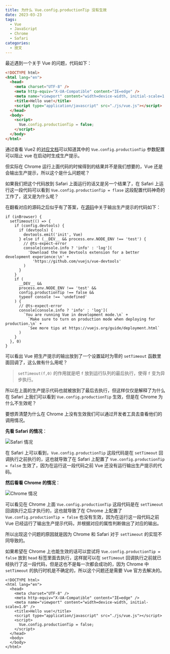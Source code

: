 ```yaml
---
title: 为什么 Vue.config.productionTip 没有生效
date: 2023-03-23
tags:
  - Vue
  - JavaScript
  - Chrome
  - Safari
categories:
  - 技文
---
```


最近遇到一个关于 Vue 的问题，代码如下：

<!-- more -->

```html
<!DOCTYPE html>
<html lang="en">
  <head>
    <meta charset="UTF-8" />
    <meta http-equiv="X-UA-Compatible" content="IE=edge" />
    <meta name="viewport" content="width=device-width, initial-scale=1.0" />
    <title>Hello vue!</title>
    <script type="application/javascript" src="./js/vue.js"></script>
  </head>
  <body>
    <script>
      Vue.config.productionTip = false;
    </script>
  </body>
</html>
```

通过查看 Vue2 的[对应文档](https://v2.cn.vuejs.org/v2/api/index.html#productionTip)可以知道其中的 `Vue.config.productionTip` 参数配置可以阻止 vue 在启动时生成生产提示。

但实际在 Chrome 运行上面代码的时候得到的结果并不是我们想要的，Vue 还是会输出生产提示，所以这个是什么问题呢？

如果我们把这个代码放到 Safari 上面运行的话又是另一个结果了，在 Safari 上运行这一段代码可以看到 `Vue.config.productionTip = flase` 这段配置代码神奇的工作了，这又是为什么呢？

在翻看对应的源码之后似乎有了答案，在[源码](https://github.com/vuejs/vue/blob/a9ca2d85193e435e668ba25ace481bfb176b0c6e/src/platforms/web/runtime/index.ts#L46-L73)中关于输出生产提示的代码如下：

```ts{2,27}
if (inBrowser) {
  setTimeout(() => {
    if (config.devtools) {
      if (devtools) {
        devtools.emit('init', Vue)
      } else if (__DEV__ && process.env.NODE_ENV !== 'test') {
        // @ts-expect-error
        console[console.info ? 'info' : 'log'](
          'Download the Vue Devtools extension for a better development experience:\n' +
            'https://github.com/vuejs/vue-devtools'
        )
      }
    }
    if (
      __DEV__ &&
      process.env.NODE_ENV !== 'test' &&
      config.productionTip !== false &&
      typeof console !== 'undefined'
    ) {
      // @ts-expect-error
      console[console.info ? 'info' : 'log'](
        `You are running Vue in development mode.\n` +
          `Make sure to turn on production mode when deploying for production.\n` +
          `See more tips at https://vuejs.org/guide/deployment.html`
      )
    }
  }, 0)
}
```

可以看出 Vue 把生产提示的输出放到了一个设置延时为零的 `setTimeout` 函数里面回调了，这么做有什么用呢？

> `setTimeout(f,0)` 的作用就是吧 `f` 放到运行队列的最后执行，使得 `f` 变为异步执行。

所以在上面的生产提示代码也就被放到了最后去执行，但这样仅仅是解释了为什么在 Safari 上我们可以看到 `Vue.config.productionTip` 生效，但是在 Chrome 为什么不生效呢？

要想弄清楚为什么在 Chrome 上没有生效我们可以通过开发者工具去查看他们的调用情况。

**先看 Safari 的情况**：

![Safari 情况](/images/SCR-20230324-pyjp.png)

在 Safari 上可以看到，`Vue.config.productionTip` 这段代码是在 `setTimeout` 回调执行之前执行的，这也就导致了在 Safari 上配置了 `Vue.config.productionTip = false` 生效了，因为在运行这一段代码之前 Vue 还没有运行输出生产提示的代码。

**然后看看 Chrome 的情况**：

![Chrome 情况](/images/SCR-20230324-spms.png)

可以看见在 Chrome 上面 `Vue.config.productionTip` 这段代码是在 `setTimeout` 回调执行之后才执行的，这也就导致了在 Chrome 上配置了 `Vue.config.productionTip = false` 也没有生效，因为在运行这一段代码之前 Vue 已经运行了输出生产提示代码，并根据对应的属性判断做出了对应的输出。

所以出现这个问题的原因就是因为 Chrome 和 Safari 对于 `setTimeout` 的实现不同导致的。

如果希望在 Chrome 上也能生效的话可以尝试将 `Vue.config.productionTip = false` 放到 `head` 标签里面去执行，这样就可以在 `setTimeout` 回调执行之前就已经执行了这一段代码，但是这也不是每一次都会成功的，因为 Chrome 中 `setTimeout` 的执行时机是不确定的，所以这个问题还是需要 Vue 官方去解决的。

```html{9-11}
<!DOCTYPE html>
<html lang="en">
  <head>
    <meta charset="UTF-8" />
    <meta http-equiv="X-UA-Compatible" content="IE=edge" />
    <meta name="viewport" content="width=device-width, initial-scale=1.0" />
    <title>Hello vue!</title>
    <script type="application/javascript" src="./js/vue.js"></script>
    <script>
      Vue.config.productionTip = false;
    </script>
  </head>
  <body>
  </body>
</html>
```
